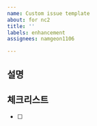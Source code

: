 ```yaml
---
name: Custom issue template
about: for nc2
title: ''
labels: enhancement
assignees: namgeon1106

---
```


## 설명


## 체크리스트
- [ ]
